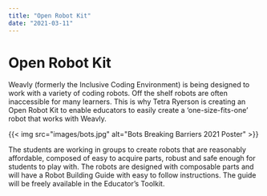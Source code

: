 ```yaml
---
title: "Open Robot Kit"
date: "2021-03-11"
---
```


# Open Robot Kit

Weavly (formerly the Inclusive Coding Environment) is being designed to work with a variety of coding robots. Off the shelf robots are often inaccessible for many learners. This is why Tetra Ryerson is creating an Open Robot Kit to enable educators to easily create a ‘one-size-fits-one’ robot that works with Weavly.

{{< img src="images/bots.jpg" alt="Bots Breaking Barriers 2021 Poster" >}}

The students are working in groups to create robots that are reasonably affordable, composed of easy to acquire parts, robust and safe enough for students to play with. The robots are designed with composable parts and will have a Robot Building Guide with easy to follow instructions. The guide will be freely available in the Educator’s Toolkit.
